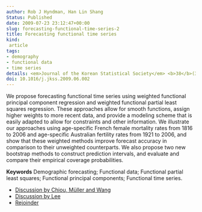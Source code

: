 ```yaml
---
author: Rob J Hyndman, Han Lin Shang
Status: Published
date: 2009-07-23 23:12:47+00:00
slug: forecasting-functional-time-series-2
title: Forecasting functional time series
kind:
 article
tags:
- demography
- functional data
- time series
details: <em>Journal of the Korean Statistical Society</em> <b>38</b>(3), 199-221. (With discussion)
doi: 10.1016/j.jkss.2009.06.002
---
```


We propose forecasting functional time series using weighted functional principal component regression and weighted functional partial least squares regression. These approaches allow for smooth functions, assign higher weights to more recent data, and provide a modeling scheme that is easily adapted to allow for constraints and other information. We illustrate our approaches using age-specific French female mortality rates from 1816 to 2006 and age-specific Australian fertility rates from 1921 to 2006, and show that these weighted methods improve forecast accuracy in comparison to their unweighted counterparts. We also propose two new bootstrap methods to construct prediction intervals, and evaluate and compare their empirical coverage probabilities.

**Keywords** Demographic forecasting; Functional data; Functional partial least squares; Functional principal components; Functional time series.

  * [Discussion by Chiou, Müller and Wang](http://dx.doi.org/10.1016/j.jkss.2009.05.005)
  * [Discussion by Lee](http://dx.doi.org/10.1016/j.jkss.2009.05.002)
  * [Rejoinder](http://dx.doi.org/10.1016/j.jkss.2009.06.003)
